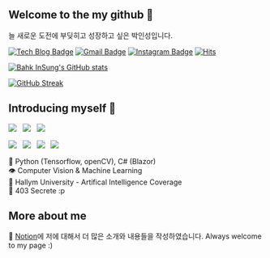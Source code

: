 ## Welcome to the my github 🌳
늘 새로운 도전에 부딪히고 성장하고 싶은 박인성입니다.

[![Tech Blog Badge](http://img.shields.io/badge/-Tech%20blog-black?style=flat-square&logo=github&link=https://insung3511.github.io/)](https://insung3511.github.io/)
[![Gmail Badge](https://img.shields.io/badge/Gmail-d14836?style=flat-square&logo=Gmail&logoColor=white&link=mailto:insung.park123@gmail.com)](mailto:insung.park123@gmail.com)
[![Instagram Badge](https://img.shields.io/badge/-Instagram-white?style=flat-square&logo=Instagram&logoColor=purple&link=mailto:insung.park123@gmail.com)](https://instagram.com/theclockis___ticking)
[![Hits](https://hits.seeyoufarm.com/api/count/incr/badge.svg?url=https%3A%2F%2Fgithub.com%2Finsung3511%2Fhit-counter&count_bg=%2379C83D&title_bg=%23555555&icon=github.svg&icon_color=%23E7E7E7&title=hits&edge_flat=true)](https://hits.seeyoufarm.com)

[![Bahk InSung's GitHub stats](https://github-readme-stats.vercel.app/api/?username=insung3511&show_icons=true&title_color=fff&icon_color=79ff97&text_color=9f9f9f&bg_color=010409)](https://github.com/insung3511)

[![GitHub Streak](http://github-readme-streak-stats.herokuapp.com?user=insung3511&theme=dark)](https://git.io/streak-stats)

## Introducing myself 🤩

<img src="https://img.shields.io/badge/Python-3776AB?style=flat-square&logo=Python&logoColor=white"> &nbsp;
<img src="https://img.shields.io/badge/C-A8B9CC?style=flat-square&logo=c&logoColor=white"> &nbsp;
<img src="https://img.shields.io/badge/CSharp-239120?style=flat-square&logo=c-sharp&logoColor=white"> &nbsp;

<img src="https://img.shields.io/badge/TensorFlow-FF6F00?style=flat-square&logo=TensorFlow&logoColor=white"> &nbsp;
<img src="https://img.shields.io/badge/OpenCV-5C3EE8?style=flat-square&logo=OpenCV&logoColor=white"> &nbsp;
<img src="https://img.shields.io/badge/Git-ff8000?style=flat-square&logo=Git&logoColor=white"> &nbsp;
<img src="https://img.shields.io/badge/Github-000000?style=flat-square&logo=Github&logoColor=white"> &nbsp;

🔨 Python (Tensorflow, openCV), C# (Blazor) <br />
👁 Computer Vision & Machine Learning <br />
🏫 Hallym University - Artifical Intelligence Coverage <br />
🎯 403 Secrete :p <br />


## More about me

📓 <a href="https://insung3511.notion.site/About-the-InSung-b7708fb054654608a1dda6a5e3e7f648"> Notion</a>에 저에 대해서 더 많은 소개와 내용들을 작성하였습니다. Always welcome to my page :)<br/>